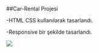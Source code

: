 ##Car-Rental  Projesi

-HTML CSS kullanılarak tasarlandı.

-Responsive bir şekilde tasarlandı.

<img src="screen.gif"/>